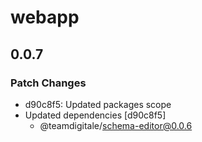 # webapp

## 0.0.7

### Patch Changes

- d90c8f5: Updated packages scope
- Updated dependencies [d90c8f5]
  - @teamdigitale/schema-editor@0.0.6
